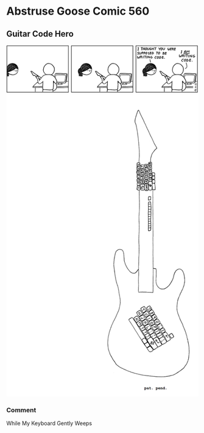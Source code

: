 # Abstruse Goose Comic 560
## Guitar Code Hero

![image](qwerty_stratocaster.png)
### Comment
While My Keyboard Gently Weeps
